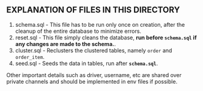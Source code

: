 ## **EXPLANATION OF FILES IN THIS DIRECTORY**

1) schema.sql - This file has to be run only once on creation, after the cleanup of the entire database to minimize errors.
2) reset.sql - This file simply cleans the database, **run before `schema.sql` if any changes are made to the schema.**.
3) cluster.sql - Reclusters the clustered tables, namely `order` and `order_item`.
4) seed.sql - Seeds the data in tables, run after **`schema.sql`**.

Other important details such as driver, username, etc are shared over private channels and should be implemented in env files if possible.